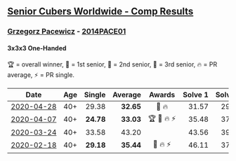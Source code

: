 <style>table {white-space: nowrap;}</style>

## [Senior Cubers Worldwide - Comp Results](/scw-comp/results/)
### [Grzegorz Pacewicz](../grzegorz_pacewicz.md) - [2014PACE01](https://www.worldcubeassociation.org/persons/2014PACE01?event=333oh)
#### 3x3x3 One-Handed

🏆 = overall winner, 🥇 = 1st senior, 🥈 = 2nd senior, 🥉 = 3rd senior, 🔥 = PR average, ⚡ = PR single.

| Date | Age | Single | Average | Awards | Solve 1 | Solve 2 | Solve 3 | Solve 4 | Solve 5 | Video |
| :--: | :--: | --: | --: | :--: | --: | --: | --: | --: | --: | :-- |
| [2020-04-28](../../results/333oh/2020-04-28.md) | 40+ | 29.38 | **32.65** | 🥈 🔥 | 31.57 | 29.38 | 32.84 | 50.66 | 33.53 | [Link](https://www.facebook.com/events/535188653858103/permalink/537395990304036/) |
| [2020-04-07](../../results/333oh/2020-04-07.md) | 40+ | **24.78** | **33.03** | 🏆 🥇 🔥 ⚡ | 35.48 | 37.96 | **24.78** | 28.09 | 35.53 | [Link](https://www.facebook.com/events/682716079141575/permalink/686891215390728/) |
| [2020-03-24](../../results/333oh/2020-03-24.md) | 40+ | 33.58 | 43.20 |  | 43.56 | 39.56 | 33.58 | 47.53 | 46.46 | [Link](https://www.facebook.com/events/212335450005639/permalink/216397449599439/) |
| [2020-02-18](../../results/333oh/2020-02-18.md) | 40+ | **29.18** | **35.44** | 🥈 🔥 ⚡ | 46.11 | 37.66 | 35.34 | **29.18** | 33.32 | |


<!-- Global site tag (gtag.js) - Google Analytics -->
<script async src="https://www.googletagmanager.com/gtag/js?id=UA-86348435-3"></script>
<script>window.dataLayer = window.dataLayer || []; function gtag() {dataLayer.push(arguments);} gtag('js', new Date()); gtag('config', 'UA-86348435-3');</script>

